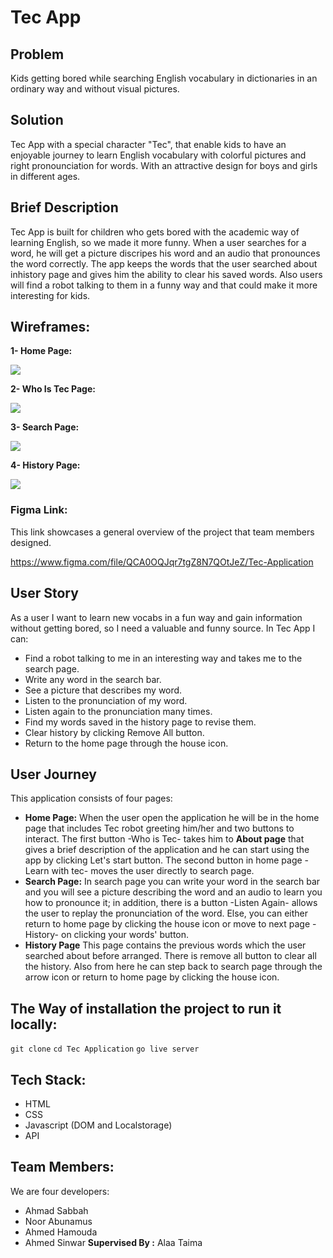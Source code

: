 # Tec App

## Problem
Kids getting bored while searching English vocabulary in dictionaries in an ordinary way and without visual pictures.

## Solution
Tec App with a special character "Tec", that enable kids to have an enjoyable journey to learn English vocabulary with colorful pictures and right pronounciation for words. With an attractive design for boys and girls in different ages.

## Brief Description

  Tec App is built for children who gets bored with the academic way of learning English, so we made it more funny. When a user searches for a word, he will get a picture discripes his word and an audio that pronounces the word correctly. The app keeps the words that the user searched about inhistory page and gives him the ability to clear his saved words. Also users will find a robot talking to them in a funny way and that could make it more interesting for kids.


## Wireframes:

**1- Home Page:**

![](https://i.imgur.com/KOecQN1.png)

**2- Who Is Tec Page:**

![](https://i.imgur.com/qi1iZeE.png)

**3- Search Page:**

![](https://i.imgur.com/PBe02kT.png)

**4- History Page:**

![](https://i.imgur.com/fXyo1vg.png)

### Figma Link: 

This link showcases a general overview of the project that team members designed.

https://www.figma.com/file/QCA0OQJqr7tgZ8N7QOtJeZ/Tec-Application

## User Story
As a user I want to learn new vocabs in a fun way and gain information without getting bored, so I need a valuable and funny source.
In Tec App I can:
* Find a robot talking to me in an interesting way and takes me to the search page.
* Write any word in the search bar.
* See a picture that describes my word.
* Listen to the pronunciation of my word.
* Listen again to the pronunciation many times.
* Find my words saved in the history page to revise them.
* Clear history by clicking Remove All button.
* Return to the home page through the house icon.

## User Journey
  This application consists of four pages:
*   **Home Page:**
  When the user open the application he will be in the home page that includes Tec robot greeting him/her and two buttons to interact. The first button -Who is Tec- takes him to **About page** that gives a brief description of the application and he can start using the app by clicking Let's start button. The second button in home page -Learn with tec- moves the user directly to search page.
*   **Search Page:**
  In search page you can write your word in the search bar and you will see a picture describing the word and an audio to learn you how to pronounce it; in addition, there is a button -Listen Again- allows the user to replay the pronunciation of the word. Else, you can either return to home page by clicking the house icon or move to next page -History- on clicking your words' button.
*   **History Page**
  This page contains the previous words which the user searched about before arranged. There is remove all button to clear all the history. Also from here he can step back to search page through the arrow icon or return to home page by clicking the house icon.
  
  ## The Way of installation the project to run it locally:
  `git clone` 
  `cd Tec Application`
  `go live server`
  
  
  ## Tech Stack:
*   HTML
*   CSS
*   Javascript (DOM and Localstorage)
*   API 
  
  ## Team Members:
  We are four developers:
*   Ahmad Sabbah
*   Noor Abunamus
*   Ahmed Hamouda
*   Ahmed Sinwar
**Supervised By :**
Alaa Taima 